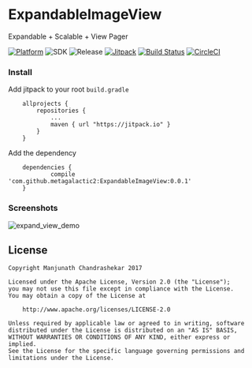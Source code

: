 # ExpandableImageView

Expandable + Scalable + View Pager 

[![Platform](https://img.shields.io/badge/platform-android-green.svg)](http://developer.android.com/index.html)
![SDK](https://img.shields.io/badge/SDK-16%2B-green.svg)
![Release](https://img.shields.io/badge/release-0.0.1-green.svg)
[![Jitpack](https://jitpack.io/v/metagalactic/ExpandableImageView.svg)](https://jitpack.io/#metagalactic/ExpandableImageView)
[![Build Status](https://travis-ci.org/metagalactic/ExpandableImageView.svg?branch=master)](https://travis-ci.org/metagalactic/ExpandableImageView)
[![CircleCI](https://circleci.com/gh/metagalactic/ScalableImageView.svg?style=svg)](https://circleci.com/gh/metagalactic/ExpandableImageView)

### Install

Add jitpack to your root `build.gradle`
```
	allprojects {
		repositories {
			...
			maven { url "https://jitpack.io" }
		}
	}
```
	
Add the dependency
```
	dependencies {
	        compile 'com.github.metagalactic2:ExpandableImageView:0.0.1'
	}
```

### Screenshots

![expand_view_demo](screenshots/demo.gif)


License
-------

    Copyright Manjunath Chandrashekar 2017

    Licensed under the Apache License, Version 2.0 (the "License");
    you may not use this file except in compliance with the License.
    You may obtain a copy of the License at

        http://www.apache.org/licenses/LICENSE-2.0

    Unless required by applicable law or agreed to in writing, software
    distributed under the License is distributed on an "AS IS" BASIS,
    WITHOUT WARRANTIES OR CONDITIONS OF ANY KIND, either express or implied.
    See the License for the specific language governing permissions and
    limitations under the License.
